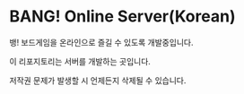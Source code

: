 # BANG! Online Server(Korean)

뱅! 보드게임을 온라인으로 즐길 수 있도록 개발중입니다.

이 리포지토리는 서버를 개발하는 곳입니다.

저작권 문제가 발생할 시 언제든지 삭제될 수 있습니다.